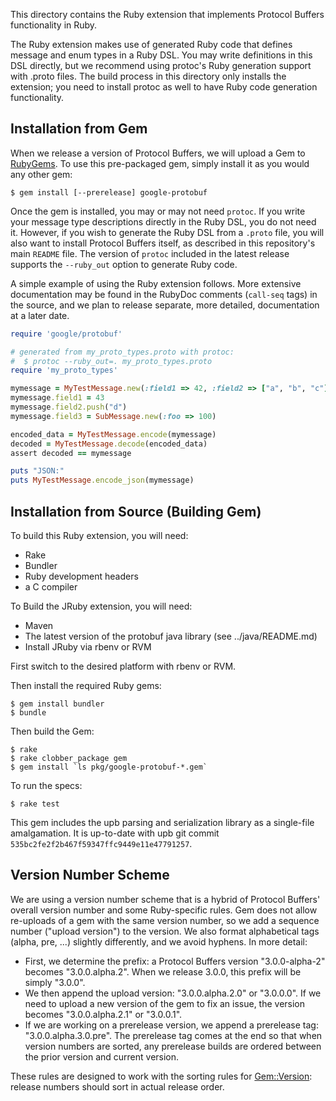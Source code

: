 This directory contains the Ruby extension that implements Protocol Buffers
functionality in Ruby.

The Ruby extension makes use of generated Ruby code that defines message and
enum types in a Ruby DSL. You may write definitions in this DSL directly, but
we recommend using protoc's Ruby generation support with .proto files. The
build process in this directory only installs the extension; you need to
install protoc as well to have Ruby code generation functionality.

Installation from Gem
---------------------

When we release a version of Protocol Buffers, we will upload a Gem to
[RubyGems](https://www.rubygems.org/). To use this pre-packaged gem, simply
install it as you would any other gem:

    $ gem install [--prerelease] google-protobuf

Once the gem is installed, you may or may not need `protoc`. If you write your
message type descriptions directly in the Ruby DSL, you do not need it.
However, if you wish to generate the Ruby DSL from a `.proto` file, you will
also want to install Protocol Buffers itself, as described in this repository's
main `README` file. The version of `protoc` included in the latest release
supports the `--ruby_out` option to generate Ruby code.

A simple example of using the Ruby extension follows. More extensive
documentation may be found in the RubyDoc comments (`call-seq` tags) in the
source, and we plan to release separate, more detailed, documentation at a
later date.

```ruby
require 'google/protobuf'

# generated from my_proto_types.proto with protoc:
#  $ protoc --ruby_out=. my_proto_types.proto
require 'my_proto_types'

mymessage = MyTestMessage.new(:field1 => 42, :field2 => ["a", "b", "c"])
mymessage.field1 = 43
mymessage.field2.push("d")
mymessage.field3 = SubMessage.new(:foo => 100)

encoded_data = MyTestMessage.encode(mymessage)
decoded = MyTestMessage.decode(encoded_data)
assert decoded == mymessage

puts "JSON:"
puts MyTestMessage.encode_json(mymessage)
```

Installation from Source (Building Gem)
---------------------------------------

To build this Ruby extension, you will need:

* Rake
* Bundler
* Ruby development headers
* a C compiler

To Build the JRuby extension, you will need:

* Maven
* The latest version of the protobuf java library (see ../java/README.md)
* Install JRuby via rbenv or RVM

First switch to the desired platform with rbenv or RVM.

Then install the required Ruby gems:

    $ gem install bundler
    $ bundle

Then build the Gem:

    $ rake
    $ rake clobber_package gem
    $ gem install `ls pkg/google-protobuf-*.gem`

To run the specs:

    $ rake test

This gem includes the upb parsing and serialization library as a single-file
amalgamation. It is up-to-date with upb git commit
`535bc2fe2f2b467f59347ffc9449e11e47791257`.

Version Number Scheme
---------------------

We are using a version number scheme that is a hybrid of Protocol Buffers'
overall version number and some Ruby-specific rules. Gem does not allow
re-uploads of a gem with the same version number, so we add a sequence number
("upload version") to the version. We also format alphabetical tags (alpha,
pre, ...) slightly differently, and we avoid hyphens. In more detail:

* First, we determine the prefix: a Protocol Buffers version "3.0.0-alpha-2"
  becomes "3.0.0.alpha.2". When we release 3.0.0, this prefix will be simply
  "3.0.0".
* We then append the upload version: "3.0.0.alpha.2.0" or "3.0.0.0". If we need
  to upload a new version of the gem to fix an issue, the version becomes
  "3.0.0.alpha.2.1" or "3.0.0.1".
* If we are working on a prerelease version, we append a prerelease tag:
  "3.0.0.alpha.3.0.pre". The prerelease tag comes at the end so that when
  version numbers are sorted, any prerelease builds are ordered between the
  prior version and current version.

These rules are designed to work with the sorting rules for
[Gem::Version](http://ruby-doc.org/stdlib-2.0/libdoc/rubygems/rdoc/Gem/Version.html):
release numbers should sort in actual release order.

